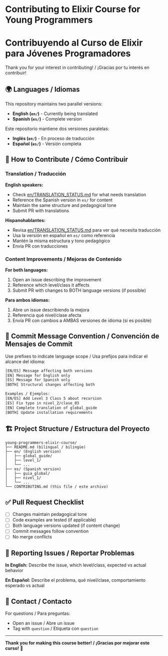 # Contributing to Elixir Course for Young Programmers
# Contribuyendo al Curso de Elixir para Jóvenes Programadores

Thank you for your interest in contributing! / ¡Gracias por tu interés en contribuir!

## 🌍 Languages / Idiomas

This repository maintains two parallel versions:
- **English (`en/`)** - Currently being translated
- **Spanish (`es/`)** - Complete version

Este repositorio mantiene dos versiones paralelas:
- **Inglés (`en/`)** - En proceso de traducción
- **Español (`es/`)** - Versión completa

## 🤝 How to Contribute / Cómo Contribuir

### Translation / Traducción

**English speakers:**
- Check [en/TRANSLATION_STATUS.md](en/TRANSLATION_STATUS.md) for what needs translation
- Reference the Spanish version in `es/` for content
- Maintain the same structure and pedagogical tone
- Submit PR with translations

**Hispanohablantes:**
- Revisa [en/TRANSLATION_STATUS.md](en/TRANSLATION_STATUS.md) para ver qué necesita traducción
- Usa la versión en español en `es/` como referencia
- Mantén la misma estructura y tono pedagógico
- Envía PR con traducciones

### Content Improvements / Mejoras de Contenido

**For both languages:**
1. Open an issue describing the improvement
2. Reference which level/class it affects
3. Submit PR with changes to BOTH language versions (if possible)

**Para ambos idiomas:**
1. Abre un issue describiendo la mejora
2. Referencia qué nivel/clase afecta
3. Envía PR con cambios a AMBAS versiones de idioma (si es posible)

## 📝 Commit Message Convention / Convención de Mensajes de Commit

Use prefixes to indicate language scope / Usa prefijos para indicar el alcance del idioma:

```bash
[EN/ES] Message affecting both versions
[EN] Message for English only
[ES] Message for Spanish only
[BOTH] Structural changes affecting both

Examples / Ejemplos:
[EN/ES] Add Level 3 Class 5 about recursion
[ES] Fix typo in nivel_2/clase_03
[EN] Complete translation of global_guide
[BOTH] Update installation requirements
```

## 🏗️ Project Structure / Estructura del Proyecto

```
young-programmers-elixir-course/
├── README.md (bilingual / bilingüe)
├── en/ (English version)
│   ├── global_guide/
│   ├── level_1/
│   └── ...
├── es/ (Spanish version)
│   ├── guia_global/
│   ├── nivel_1/
│   └── ...
└── CONTRIBUTING.md (this file / este archivo)
```

## ✅ Pull Request Checklist

- [ ] Changes maintain pedagogical tone
- [ ] Code examples are tested (if applicable)
- [ ] Both language versions updated (if content change)
- [ ] Commit messages follow convention
- [ ] No merge conflicts

## 🐛 Reporting Issues / Reportar Problemas

**In English:** Describe the issue, which level/class, expected vs actual behavior

**En Español:** Describe el problema, qué nivel/clase, comportamiento esperado vs actual

## 📧 Contact / Contacto

For questions / Para preguntas:
- Open an issue / Abre un issue
- Tag with `question` / Etiqueta con `question`

---

**Thank you for making this course better! / ¡Gracias por mejorar este curso!** 🎉

